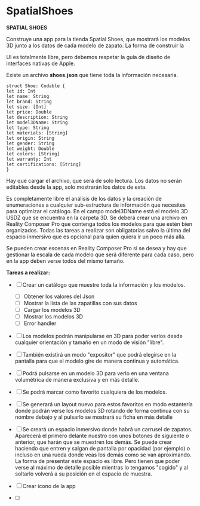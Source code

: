 # SpatialShoes

**SPATIAL SHOES**

Construye una app para la tienda Spatial Shoes, que mostrará los modelos 3D junto a los datos de cada modelo de zapato. La forma de construir la

UI es totalmente libre, pero debemos respetar la guía de diseño de interfaces nativas de Apple.

Existe un archivo **shoes.json** que tiene toda la información necesaria.

```
struct Shoe: Codable {
let id: Int
let name: String
let brand: String
let size: [Int]
let price: Double
let description: String
let model3DName: String
let type: String
let materials: [String]
let origin: String
let gender: String
let weight: Double
let colors: [String]
let warranty: Int
let certifications: [String]
}
```
Hay que cargar el archivo, que será de solo lectura. Los datos no serán editables desde la app, solo mostrarán los datos de esta.

Es completamente libre el análisis de los datos y la creación de enumeraciones a cualquier sub-estructura de información que necesites para optimizar el catálogo. En el campo model3DName está el modelo 3D USDZ que se encuentra en la carpeta 3D. Se deberá crear una archivo en Reality Composer Pro que
contenga todos los modelos para que estén bien organizados.
Todas las tareas a realizar son obligatorias salvo la última del espacio inmersivo que es opcional para quien quiera ir un poco más allá.

Se pueden crear escenas en Reality Composer Pro si se desea y hay que gestionar la escala de cada modelo que será diferente para cada caso, pero en la app deben verse todos del mismo tamaño.

**Tareas a realizar:**

- [ ] Crear un catálogo que muestre toda la información y los modelos.
    - [ ] Obtener los valores del Json
    - [ ] Mostrar la lista de las zapatillas con sus datos
    - [ ] Cargar los modelos 3D
    - [ ] Mostrar los modelos 3D
    - [ ] Error handler

- [ ] Los modelos podrán manipularse en 3D para poder verlos desde cualquier orientación y tamaño en un modo de visión "libre".
- [ ] También existirá un modo "expositor" que podrá elegirse en la pantalla para que el modelo gire de manera continua y automática.
- [ ] Podrá pulsarse en un modelo 3D para verlo en una ventana volumétrica de manera exclusiva y en más detalle.
- [ ] Se podrá marcar como favorito cualquiera de los modelos.
- [ ] Se generará un layout nuevo para estos favoritos en modo estantería donde podrán verse los modelos 3D rotando de forma continua con su nombre debajo y al pulsarlo se mostrará su ficha en más detalle
- [ ] Se creará un espacio inmersivo donde habrá un carrusel de zapatos. Aparecerá el primero delante nuestro con unos botones de siguiente o anterior, que harán que se muestren los demás. Se puede crear haciendo que entren y salgan de pantalla por opacidad (por ejemplo) o incluso en una rueda donde veas los demás como se van aproximando. La forma de presentar este espacio es libre. Pero tienen que poder verse al máximo de detalle posible mientras lo tengamos "cogido" y al soltarlo volverá a su posición en el espacio de muestra.

- [ ] Crear icono de la app
- [ ] 
